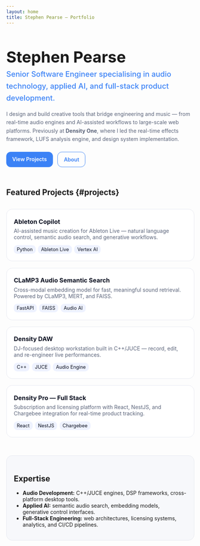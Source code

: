 ```yaml
---
layout: home
title: Stephen Pearse — Portfolio
---
```


<section class="hero">
  <h1>Stephen Pearse</h1>
  <p class="subtitle">
    Senior Software Engineer specialising in audio technology, applied AI, and full-stack product development.
  </p>
  <p>
    I design and build creative tools that bridge engineering and music — from real-time audio engines and AI-assisted
    workflows to large-scale web platforms. Previously at <strong>Density One</strong>, where I led the real-time effects
    framework, LUFS analysis engine, and design system implementation.
  </p>
  <div class="hero-cta">
    <a class="btn" href="#projects">View Projects</a>
    <a class="btn btn-ghost" href="/about">About</a>
  </div>
</section>

## Featured Projects {#projects}

<div class="cards">

  <a class="card" href="projects/01-Ableton-Copilot.md">
    <h3>Ableton Copilot</h3>
    <p>AI-assisted music creation for Ableton Live — natural language control, semantic audio search, and generative workflows.</p>
    <ul class="tags"><li>Python</li><li>Ableton Live</li><li>Vertex AI</li></ul>
  </a>

  <a class="card" href="projects/02-CLaMP3-Audio-Semantic-Search.md">
    <h3>CLaMP3 Audio Semantic Search</h3>
    <p>Cross-modal embedding model for fast, meaningful sound retrieval. Powered by CLaMP3, MERT, and FAISS.</p>
    <ul class="tags"><li>FastAPI</li><li>FAISS</li><li>Audio AI</li></ul>
  </a>

  <a class="card" href="projects/03-Density-DAW.md">
    <h3>Density DAW</h3>
    <p>DJ-focused desktop workstation built in C++/JUCE — record, edit, and re-engineer live performances.</p>
    <ul class="tags"><li>C++</li><li>JUCE</li><li>Audio Engine</li></ul>
  </a>

  <a class="card" href="projects/04-Density-Pro-Full-Stack.md">
    <h3>Density Pro — Full Stack</h3>
    <p>Subscription and licensing platform with React, NestJS, and Chargebee integration for real-time product tracking.</p>
    <ul class="tags"><li>React</li><li>NestJS</li><li>Chargebee</li></ul>
  </a>

</div>

<section class="pitch">
  <h2>Expertise</h2>
  <ul>
    <li><strong>Audio Development:</strong> C++/JUCE engines, DSP frameworks, cross-platform desktop tools.</li>
    <li><strong>Applied AI:</strong> semantic audio search, embedding models, generative control interfaces.</li>
    <li><strong>Full-Stack Engineering:</strong> web architectures, licensing systems, analytics, and CI/CD pipelines.</li>
  </ul>
</section>

<style>
  :root { --fg:#0b1020; --muted:#5b647a; --bg:#f7f8fb; --card:#ffffff; --accent:#3b82f6; }
  .hero { padding: 2.8rem 0 1.6rem; max-width: 800px; }
  .hero h1 { margin: 0; font-size: 2.6rem; font-weight: 700; }
  .hero .subtitle { font-size: 1.25rem; color: var(--accent); margin: 0.3rem 0 1rem; font-weight: 500; }
  .hero p { color: var(--muted); line-height: 1.6; }
  .hero-cta { margin-top: 1.4rem; display:flex; gap:.8rem; }
  .btn { display:inline-block; padding:.7rem 1rem; border-radius:.75rem; background:var(--accent); color:#fff; text-decoration:none; font-weight:600; }
  .btn-ghost { background:transparent; color:var(--accent); border:1px solid var(--accent); }
  .cards {
    margin: 2rem 0 3rem;
    display:grid; grid-template-columns: repeat(auto-fit, minmax(270px,1fr)); gap: 1.1rem;
  }
  .card {
    display:block; background:var(--card); border:1px solid #e6e8f0; border-radius:1rem; padding:1.2rem;
    text-decoration:none; color:var(--fg); transition: transform .15s ease, box-shadow .15s ease, border-color .15s ease;
  }
  .card:hover { transform: translateY(-3px); box-shadow: 0 8px 24px rgba(16,24,40,.06); border-color:#d9dce6; }
  .card h3 { margin:.2rem 0 .4rem; }
  .card p { color:var(--muted); margin:0 0 .8rem; }
  .tags { display:flex; gap:.4rem; flex-wrap:wrap; list-style:none; padding:0; margin:0; }
  .tags li { font-size:.8rem; padding:.25rem .5rem; background:#eef2ff; border-radius:.6rem; }
  .pitch { background:var(--bg); border:1px solid #e6e8f0; border-radius:1rem; padding:1.2rem; max-width:800px; }
</style>
